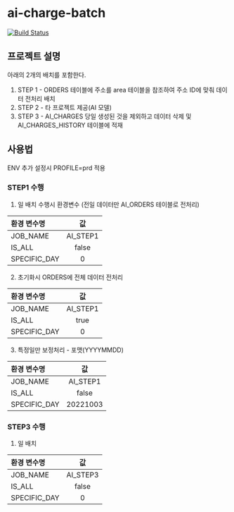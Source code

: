 # ai-charge-batch
[![Build Status](https://travis-ci.org/dwyl/esta.svg?branch=master)](https://travis-ci.org/)

## 프로젝트 설명
아래의 2개의 배치를 포함한다.
1. STEP 1 - ORDERS 테이블에 주소를 area 테이블을 참조하여 주소 ID에 맞춰 데이터 전처리 배치
2. STEP 2 - 타 프로젝트 제공(AI 모델)
3. STEP 3 - AI_CHARGES 당일 생성된 것을 제외하고 데이터 삭제 및 AI_CHARGES_HISTORY 테이블에 적재  


## 사용법
ENV 추가 설정시 PROFILE=prd 적용

### STEP1 수행
1. 일 배치 수행시 환경변수 (전일 데이터만  AI_ORDERS 테이블로 전처리)

| 환경 변수명       |    값     |
|:---------|:--------:|
| JOB_NAME     | AI_STEP1 | 
| IS_ALL       |  false   | 
| SPECIFIC_DAY |    0     |

2. 초기화시 ORDERS에 전체 데이터 전처리  

| 환경 변수명       |    값     |
|:---------|:--------:|
| JOB_NAME     | AI_STEP1 | 
| IS_ALL       |   true   | 
| SPECIFIC_DAY |    0     |

3. 특정일만 보정처리 - 포맷(YYYYMMDD)

| 환경 변수명     |    값     |
|:-------------|:--------:|
| JOB_NAME     | AI_STEP1 | 
| IS_ALL       |  false   | 
| SPECIFIC_DAY | 20221003 |

### STEP3 수행
1. 일 배치

| 환경 변수명     |    값     |
|:-------------|:--------:|
| JOB_NAME     | AI_STEP3 | 
| IS_ALL       |  false   | 
| SPECIFIC_DAY |    0     |